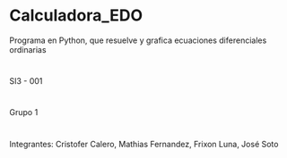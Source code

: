 # Calculadora_EDO
Programa en Python, que resuelve y grafica ecuaciones diferenciales ordinarias
#
SI3 - 001
#
Grupo 1
#
Integrantes: 
Cristofer Calero,
Mathias Fernandez,
Frixon Luna,
José Soto
